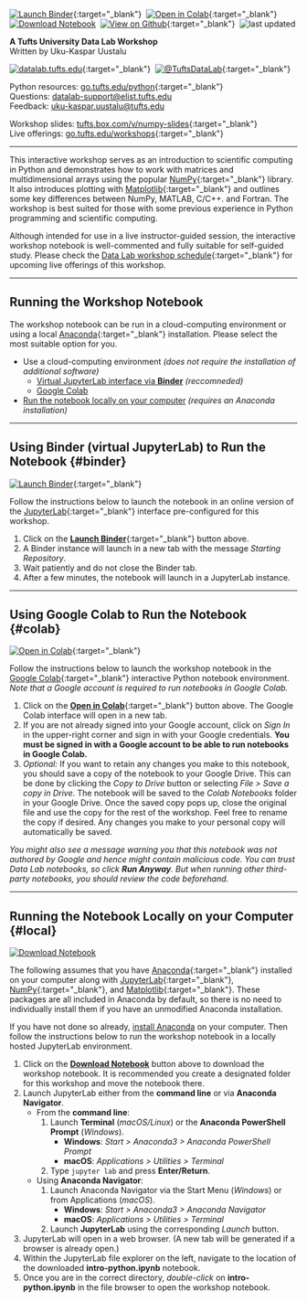 [![Launch Binder](https://mybinder.org/badge_logo.svg)](https://mybinder.org/v2/gh/tuftsdatalab/intro-numpy/main?urlpath=lab/tree/intro-numpy.ipynb){:target="_blank"}&nbsp;
[![Open in Colab](https://colab.research.google.com/assets/colab-badge.svg)](https://colab.research.google.com/github/tuftsdatalab/intro-numpy/blob/main/intro-numpy.ipynb){:target="_blank"}&nbsp;
[![Download Notebook](https://tuftsdatalab.github.io/badges/jupyter.svg)](https://cdn.jsdelivr.net/gh/tuftsdatalab/intro-numpy@main/intro-numpy.ipynb)&nbsp;
[![View on Github](https://tuftsdatalab.github.io/badges/github.svg)](https://github.com/tuftsdatalab/intro-numpy){:target="_blank"}&nbsp;
![last updated](https://img.shields.io/github/last-commit/tuftsdatalab/intro-numpy?label=last%20updated)

**A Tufts University Data Lab Workshop**\
Written by Uku-Kaspar Uustalu

[![datalab.tufts.edu](https://tuftsdatalab.github.io/badges/datalab.svg)](https://sites.tufts.edu/datalab){:target="_blank"}&nbsp;
[![@TuftsDataLab](https://tuftsdatalab.github.io/badges/twitter.svg)](https://twitter.com/intent/follow?screen_name=tuftsdatalab){:target="_blank"}

Python resources: [go.tufts.edu/python](https://sites.tufts.edu/datalab/python/){:target="_blank"}\
Questions: <datalab-support@elist.tufts.edu>\
Feedback: <uku-kaspar.uustalu@tufts.edu>

Workshop slides: [tufts.box.com/v/numpy-slides](https://tufts.box.com/v/numpy-slides){:target="_blank"}\
Live offerings: [go.tufts.edu/workshops](https://sites.tufts.edu/datalab/workshops/){:target="_blank"}

---
This interactive workshop serves as an introduction to scientific computing in Python and demonstrates how to work with matrices and multidimensional arrays using the popular [NumPy](https://numpy.org/){:target="_blank"} library. It also introduces plotting with [Matplotlib](https://matplotlib.org/){:target="_blank"} and outlines some key differences between NumPy, MATLAB, C/C++. and Fortran. The workshop is best suited for those with some previous experience in Python programming and scientific computing.

Although intended for use in a live instructor-guided session, the interactive workshop notebook is well-commented and fully suitable for self-guided study. Please check the [Data Lab workshop schedule](https://sites.tufts.edu/datalab/workshops/){:target="_blank"} for upcoming live offerings of this workshop.

---
## Running the Workshop Notebook

The workshop notebook can be run in a cloud-computing environment or using a local [Anaconda](https://www.anaconda.com/products/individual){:target="_blank"} installation. Please select the most suitable option for you.

- Use a cloud-computing environment *(does not require the installation of additional software)*
    - [Virtual JupyterLab interface via **Binder**](#binder) *(reccomneded)*
    - [Google Colab](#colab)
- [Run the notebook locally on your computer](#local) *(requires an Anaconda installation)*

---
## Using Binder (virtual JupyterLab) to Run the Notebook {#binder}
[![Launch Binder](https://mybinder.org/badge_logo.svg)](https://mybinder.org/v2/gh/tuftsdatalab/intro-numpy/main?urlpath=lab/tree/intro-numpy.ipynb){:target="_blank"}

Follow the instructions below to launch the notebook in an online version of the [JupyterLab](https://jupyterlab.readthedocs.io/en/stable/){:target="_blank"} interface pre-configured for this workshop.

1. Click on the [**Launch Binder**](https://mybinder.org/v2/gh/tuftsdatalab/intro-numpy/main?urlpath=lab/tree/intro-numpy.ipynb){:target="_blank"} button above.
2. A Binder instance will launch in a new tab with the message *Starting Repository*.
3. Wait patiently and do not close the Binder tab.
4. After a few minutes, the notebook will launch in a JupyterLab instance.

---
## Using Google Colab to Run the Notebook {#colab}
[![Open in Colab](https://colab.research.google.com/assets/colab-badge.svg)](https://colab.research.google.com/github/tuftsdatalab/intro-numpy/blob/main/intro-numpy.ipynb){:target="_blank"}

Follow the instructions below to launch the workshop notebook in the [Google Colab](https://colab.research.google.com/){:target="_blank"} interactive Python notebook environment. *Note that a Google account is required to run notebooks in Google Colab.*

1. Click on the [**Open in Colab**](https://colab.research.google.com/github/tuftsdatalab/intro-numpy/blob/main/intro-numpy.ipynb){:target="_blank"} button above. The Google Colab interface will open in a new tab.
2. If you are not already signed into your Google account, click on *Sign In* in the upper-right corner and sign in with your Google credentials. **You must be signed in with a Google account to be able to run notebooks in Google Colab.**
3. *Optional:* If you want to retain any changes you make to this notebook, you should save a copy of the notebook to your Google Drive. This can be done by clicking the *Copy to Drive* button or selecting *File > Save a copy in Drive*. The notebook will be saved to the *Colab Notebooks* folder in your Google Drive. Once the saved copy pops up, close the original file and use the copy for the rest of the workshop. Feel free to rename the copy if desired. Any changes you make to your personal copy will automatically be saved.

*You might also see a message warning you that this notebook was not authored by Google and hence might contain malicious code. You can trust Data Lab notebooks, so click __Run Anyway__. But when running other third-party notebooks, you should review the code beforehand.*

---
## Running the Notebook Locally on your Computer {#local}
[![Download Notebook](https://tuftsdatalab.github.io/badges/jupyter.svg)](https://cdn.jsdelivr.net/gh/tuftsdatalab/intro-numpy@main/intro-numpy.ipynb)

The following assumes that you have [Anaconda](https://www.anaconda.com/products/individual){:target="_blank"} installed on your computer along with [JupyterLab](https://jupyterlab.readthedocs.io/en/stable/){:target="_blank"}, [NumPy](https://numpy.org/){:target="_blank"}, and [Matplotlib](https://matplotlib.org/){:target="_blank"}. These packages are all included in Anaconda by default, so there is no need to individually install them if you have an unmodified Anaconda installation.

If you have not done so already, [install Anaconda]((https://docs.anaconda.com/anaconda/install/){:target="_blank"}) on your computer. Then follow the instructions below to run the workshop notebook in a locally hosted JupyterLab environment.

1. Click on the [**Download Notebook**](https://cdn.jsdelivr.net/gh/tuftsdatalab/intro-python@master/intro-python.ipynb) button above to download the workshop notebook. It is recommended you create a designated folder for this workshop and move the notebook there.
2. Launch JupyterLab either from the **command line** or via **Anaconda Navigator**.
    - From the **command line**:
        1. Launch **Terminal** (*macOS/Linux*) or the **Anaconda PowerShell Prompt** (*Windows*).
            - **Windows**: *Start > Anaconda3 > Anaconda PowerShell Prompt*
            - **macOS**: *Applications > Utilities > Terminal*
        2. Type `jupyter lab` and press **Enter/Return**.
    - Using **Anaconda Navigator**:
        1. Launch Anaconda Navigator via the Start Menu (*Windows*) or from Applications (*macOS*).
            - **Windows**: *Start > Anaconda3 > Anaconda Navigator*
            - **macOS**: *Applications > Utilities > Terminal*
        2. Launch **JupyterLab** using the corresponding *Launch* button.
3. JupyterLab will open in a web browser. (A new tab will be generated if a browser is already open.)
4. Within the JupyterLab file explorer on the left, navigate to the location of the downloaded **intro-python.ipynb** notebook.
5. Once you are in the correct directory, *double-click* on **intro-python.ipynb** in the file browser to open the workshop notebook.